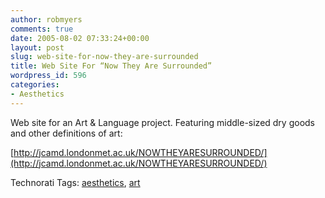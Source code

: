 ```yaml
---
author: robmyers
comments: true
date: 2005-08-02 07:33:24+00:00
layout: post
slug: web-site-for-now-they-are-surrounded
title: Web Site For “Now They Are Surrounded”
wordpress_id: 596
categories:
- Aesthetics
---
```


  
Web site for an Art & Language project. Featuring middle-sized dry goods and other definitions of art:  


  
[http://jcamd.londonmet.ac.uk/NOWTHEYARESURROUNDED/](http://jcamd.londonmet.ac.uk/NOWTHEYARESURROUNDED/)  


  


Technorati Tags: [aesthetics](http://technorati.com/tag/aesthetics), [art](http://technorati.com/tag/art)

  


